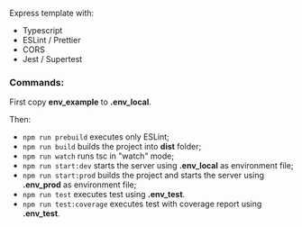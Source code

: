 Express template with:
- Typescript
- ESLint / Prettier
- CORS
- Jest / Supertest

### Commands:
First copy **env_example** to **.env_local**.

Then:
- `npm run prebuild` executes only ESLint;
- `npm run build` builds the project into **dist** folder;
- `npm run watch` runs tsc in "watch" mode;
- `npm run start:dev` starts the server using **.env_local** as environment file;
- `npm run start:prod` builds the project and starts the server using **.env_prod** as environment file;
- `npm run test` executes test using **.env_test**.
- `npm run test:coverage` executes test with coverage report using **.env_test**.

